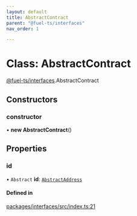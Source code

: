 ```yaml
---
layout: default
title: AbstractContract
parent: "@fuel-ts/interfaces"
nav_order: 1

---
```


# Class: AbstractContract

[@fuel-ts/interfaces](../index.md).AbstractContract

## Constructors

### constructor

• **new AbstractContract**()

## Properties

### id

• `Abstract` **id**: [`AbstractAddress`](AbstractAddress.md)

#### Defined in

[packages/interfaces/src/index.ts:21](https://github.com/FuelLabs/fuels-ts/blob/master/packages/interfaces/src/index.ts#L21)
